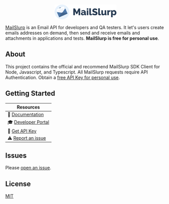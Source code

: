 <p align="center">
  <img src="logo.svg" height="46px" alt="">
</p>

[MailSlurp](https://www.mailslurp.com) is an Email API for developers and QA testers. 
It let's users create emails addresses on demand, then send and receive emails and attachments in applications and tests. **MailSlurp is free for personal use**.

## About
This project contains the official and recommend MailSlurp SDK Client for Node, Javascript, and Typescript. All MailSlurp requests require API Authentication. Obtain a [free API Key for personal use](https://app.mailslurp.com/sign-up/).

## Getting Started

| **Resources**    |
|-----------------|
| 📖 [Documentation](https://github.com/mailslurp/mailslurp-client/blob/master/docs/classes/mailslurp.md) |
| 🎓 [Developer Portal](https://www.mailslurp.com/developers/)                |
| 🔑 [Get API Key](https://app.mailslurp.com/sign-up/)                   |
| ⚠️  [Report an issue](https://github.com/mailslurp/mailslurp-client/issues) | 

## Issues
Please [open an issue](https://github.com/mailslurp/mailslurp-client/issues).

## License
[MIT](./LICENSE)
